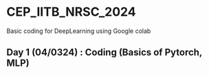 # CEP_IITB_NRSC_2024
Basic coding for DeepLearning using Google colab
## Day 1 (04/0324) : Coding (Basics of Pytorch, MLP)
